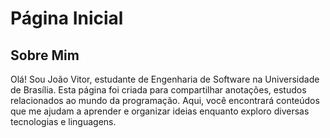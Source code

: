 # Página Inicial

## Sobre Mim

Olá! Sou João Vitor, estudante de Engenharia de Software na Universidade de Brasília. Esta página foi criada para compartilhar anotações, estudos relacionados ao mundo da programação. Aqui, você encontrará conteúdos que me ajudam a aprender e organizar ideias enquanto exploro diversas tecnologias e linguagens.
